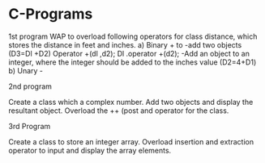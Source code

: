 # C-Programs

1st program
WAP to overload following operators for class distance, which stores the distance in feet
and inches.
a) Binary + to -add two objects (D3=Dl +D2)
   Operator +(dl ,d2);
    Dl .operator +(d2);
    -Add an object to an integer, where the integer should be added to the inches value (D2=4+D1)
b) Unary -

2nd program

Create a class which a complex number. Add two objects and display the resultant object.
Overload the ++ (post and operator for the class.

3rd Program

Create a class to store an integer array. Overload insertion and extraction
operator to input and display the array elements.
